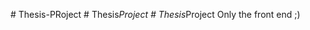 
 #   T h e s i s - P R o j e c t 
 
 #   T h e s i s _ P r o j e c t 
 
 #   T h e s i s _ P r o j e c t 
 
Only the front end ;) 
